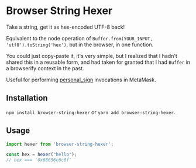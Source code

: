 # Browser String Hexer

Take a string, get it as hex-encoded UTF-8 back!

Equivalent to the node operation of `Buffer.from(YOUR_INPUT, 'utf8').toString('hex')`, but in the browser, in one function.

You could just copy-paste it, it's very simple, but I realized that I hadn't shared this in a reusable form, and had taken for granted that I had `Buffer` in a browserify context in the past.

Useful for performing [personal_sign](https://metamask.github.io/api-playground/api-documentation/#personal_sign) invocations in MetaMask.

## Installation

`npm install browser-string-hexer` or `yarn add browser-string-hexer`.

## Usage

```javascript
import hexer from 'browser-string-hexer';

const hex = hexer("hello");
// hex === '0x68656c6c6f'
```

